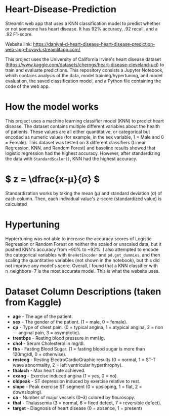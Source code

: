 # Heart-Disease-Prediction
Streamlit web app that uses a KNN classification model to predict whether or not someone has heart disease. It has 92% accuracy, .92 recall, and a .92 F1-score.

Website link: https://daniyal-d-heart-disease-heart-disease-prediction-web-app-hcyoyk.streamlitapp.com/

This project uses the University of California Irvine's heart disease dataset (https://www.kaggle.com/datasets/cherngs/heart-disease-cleveland-uci) to train and evaluate predictions. This repository consists a Jupyter Notebook, which contains analysis of the data, model training/hypertuning, and model evaluation, the saved classification model, and a Python file containing the code of the web app.

# How the model works
This project uses a machine learning classifier model (KNN) to predict heart disease. The dataset contains multiple different variables about the health of patients. These values are all either quantitative, or categorical but encoded as numeric values (for example, in the sex variable, 1 = Male and 0 = Female). This dataset was tested on 3 different classifiers (Linear Regression, KNN, and Random Forest) and baseline results showed that logistic regression had the highest accuracy. However, after standerdizing the data with `StandardScaler()`, KNN had the highest accuracy. 

# $ z = \dfrac{x-μ}{σ} $

Standardization works by taking the mean (μ) and standard deviation (σ) of each column. Then, each individual value's z-score (standardized value) is calculated

# Hypertuning
Hyptertuning was not able to increase the accuracy scores of Logistic Regression or Random Forest on neither the scaled or unscaled data, but it pushed KNN's accuracy from ~90% to ~92%. I also attempted to encode the categorical variables with `OneHotEncoder` and `pd.get_dummies`, and then scaling the quantitative variables (not shown in the notebook), but this did not improve any model's score. Overall, I found that a KNN classifier with n_neighbors=7 is the most accurate model. This is what the website uses.

# Dataset Column Descriptions (taken from Kaggle)
* **age** - The age of the patient.
* **sex** - The gender of the patient. (1 = male, 0 = female).
* **cp** - Type of chest pain. (0 = typical angina, 1 = atypical angina, 2 = non — anginal pain, 3 = asymptotic).
* **trestbps** - Resting blood pressure in mmHg.
* **chol** - Serum Cholesterol in mg/dl.
* **fbs** - Fasting Blood Sugar. (1 = fasting blood sugar is more than 120mg/dl, 0 = otherwise).
* **restecg** - Resting ElectroCardioGraphic results (0 = normal, 1 = ST-T wave abnormality, 2 = left ventricular hyperthrophy).
* **thalach** - Max heart rate achieved.
* **exang** - Exercise induced angina (1 = yes, 0 = no).
* **oldpeak** - ST depression induced by exercise relative to rest.
* **slope** - Peak exercise ST segment (0 = upsloping, 1 = flat, 2 = downsloping).
* **ca** - Number of major vessels (0–3) colored by flourosopy.
* **thal** - Thalassemia (3 = normal, 6 = fixed defect, 7 = reversible defect).
* **target** - Diagnosis of heart disease (0 = absence, 1 = present)
